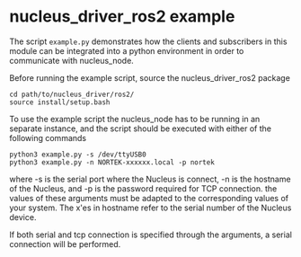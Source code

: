 # nucleus_driver_ros2 example

The script `example.py` demonstrates how the clients and subscribers in this module can be integrated into a python environment in order to communicate with nucleus_node. 

Before running the example script, source the nucleus_driver_ros2 package

```
cd path/to/nucleus_driver/ros2/
source install/setup.bash
```

To use the example script the nucleus_node has to be running in an separate instance, and the script should be executed with either of the following commands

```
python3 example.py -s /dev/ttyUSB0
python3 example.py -n NORTEK-xxxxxx.local -p nortek
```

where -s is the serial port where the Nucleus is connect, -n is the hostname of the Nucleus, and -p is the password required for TCP connection. the values of these arguments must be adapted to the corresponding values of your system. The x'es in hostname refer to the serial number of the Nucleus device.

If both serial and tcp connection is specified through the arguments, a serial connection will be performed.